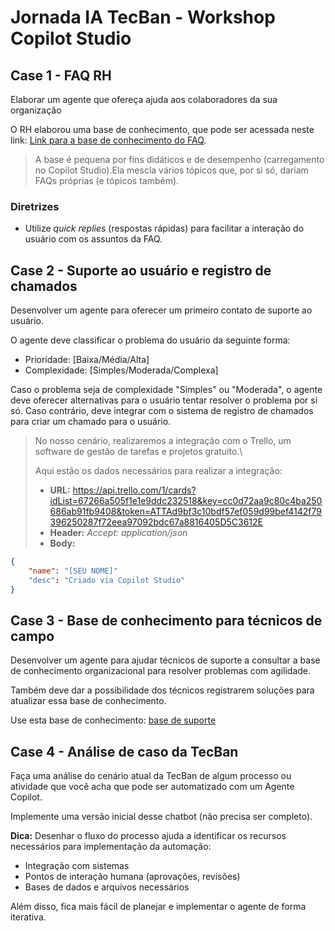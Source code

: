 # Jornada IA TecBan - Workshop Copilot Studio

## Case 1 - FAQ RH
Elaborar um agente que ofereça ajuda aos colaboradores da sua organização

O RH elaborou uma base de conhecimento, que pode ser acessada neste link: [Link para a base de conhecimento do FAQ](bases-de-conhecimento/faq-rh.txt).

>A base é pequena por fins didáticos e de desempenho (carregamento no Copilot Studio).Ela mescla vários tópicos que, por si só, dariam FAQs próprias (e tópicos também).

### Diretrizes
- Utilize _quick replies_ (respostas rápidas) para facilitar a interação do usuário com os assuntos da FAQ.

## Case 2 - Suporte ao usuário e registro de chamados
Desenvolver um agente para oferecer um primeiro contato de suporte ao usuário.

O agente deve classificar o problema do usuário da seguinte forma:
- Prioridade: [Baixa/Média/Alta]
- Complexidade: [Simples/Moderada/Complexa]

Caso o problema seja de complexidade "Simples" ou "Moderada", o agente deve oferecer alternativas para o usuário tentar resolver o problema por si só. Caso contrário, deve integrar com o sistema de registro de chamados para criar um chamado para o usuário.

> No nosso cenário, realizaremos a integração com o Trello, um software de gestão de tarefas e projetos gratuito.\
>
>Aqui estão os dados necessários para realizar a integração:
>- **URL:** https://api.trello.com/1/cards?idList=67266a505f1e1e9ddc232518&key=cc0d72aa9c80c4ba250686ab91fb9408&token=ATTAd9bf3c10bdf57ef059d99bef4142f79396250287f72eea97092bdc67a8816405D5C3612E
>- **Header:** _Accept: application/json_
>- **Body:**
```json
{
    "name": "[SEU NOME]"
    "desc": "Criado via Copilot Studio"
}
```


## Case 3 - Base de conhecimento para técnicos de campo
Desenvolver um agente para ajudar técnicos de suporte a consultar a base de conhecimento organizacional para resolver problemas com agilidade. 

Também deve dar a possibilidade dos técnicos registrarem soluções para atualizar essa base de conhecimento.

Use esta base de conhecimento: [base de suporte](bases-de-conhecimento/suporte.txt)


## Case 4 - Análise de caso da TecBan
Faça uma análise do cenário atual da TecBan de algum processo ou atividade que você acha que pode ser automatizado com um Agente Copilot.

Implemente uma versão inicial desse chatbot (não precisa ser completo). 

**Dica:** Desenhar o fluxo do processo ajuda a identificar os recursos necessários para implementação da automação:

- Integração com sistemas
- Pontos de interação humana (aprovações, revisões)
- Bases de dados e arquivos necessários

Além disso, fica mais fácil de planejar e implementar o agente de forma iterativa.